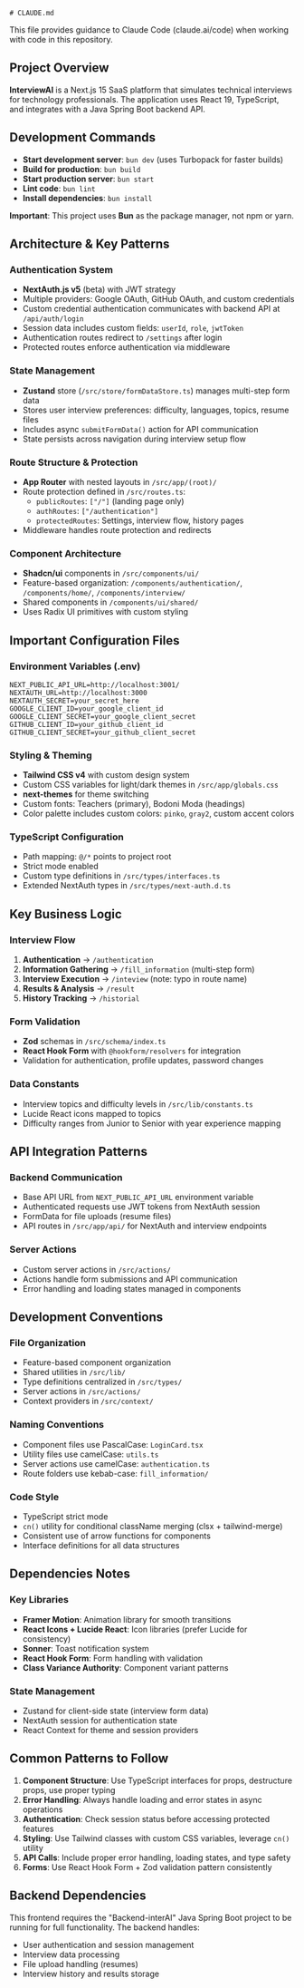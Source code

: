     # CLAUDE.md

This file provides guidance to Claude Code (claude.ai/code) when working with code in this repository.

## Project Overview

**InterviewAI** is a Next.js 15 SaaS platform that simulates technical interviews for technology professionals. The application uses React 19, TypeScript, and integrates with a Java Spring Boot backend API.

## Development Commands

- **Start development server**: `bun dev` (uses Turbopack for faster builds)
- **Build for production**: `bun build`  
- **Start production server**: `bun start`
- **Lint code**: `bun lint`
- **Install dependencies**: `bun install`

**Important**: This project uses **Bun** as the package manager, not npm or yarn.

## Architecture & Key Patterns

### Authentication System
- **NextAuth.js v5** (beta) with JWT strategy
- Multiple providers: Google OAuth, GitHub OAuth, and custom credentials
- Custom credential authentication communicates with backend API at `/api/auth/login`
- Session data includes custom fields: `userId`, `role`, `jwtToken`
- Authentication routes redirect to `/settings` after login
- Protected routes enforce authentication via middleware

### State Management
- **Zustand** store (`/src/store/formDataStore.ts`) manages multi-step form data
- Stores user interview preferences: difficulty, languages, topics, resume files
- Includes async `submitFormData()` action for API communication
- State persists across navigation during interview setup flow

### Route Structure & Protection
- **App Router** with nested layouts in `/src/app/(root)/`
- Route protection defined in `/src/routes.ts`:
  - `publicRoutes`: `["/"]` (landing page only)
  - `authRoutes`: `["/authentication"]`  
  - `protectedRoutes`: Settings, interview flow, history pages
- Middleware handles route protection and redirects

### Component Architecture
- **Shadcn/ui** components in `/src/components/ui/`
- Feature-based organization: `/components/authentication/`, `/components/home/`, `/components/interview/`
- Shared components in `/components/ui/shared/`
- Uses Radix UI primitives with custom styling

## Important Configuration Files

### Environment Variables (.env)
```
NEXT_PUBLIC_API_URL=http://localhost:3001/
NEXTAUTH_URL=http://localhost:3000
NEXTAUTH_SECRET=your_secret_here
GOOGLE_CLIENT_ID=your_google_client_id
GOOGLE_CLIENT_SECRET=your_google_client_secret
GITHUB_CLIENT_ID=your_github_client_id
GITHUB_CLIENT_SECRET=your_github_client_secret
```

### Styling & Theming
- **Tailwind CSS v4** with custom design system
- Custom CSS variables for light/dark themes in `/src/app/globals.css`
- **next-themes** for theme switching
- Custom fonts: Teachers (primary), Bodoni Moda (headings)
- Color palette includes custom colors: `pinko`, `gray2`, custom accent colors

### TypeScript Configuration
- Path mapping: `@/*` points to project root
- Strict mode enabled
- Custom type definitions in `/src/types/interfaces.ts`
- Extended NextAuth types in `/src/types/next-auth.d.ts`

## Key Business Logic

### Interview Flow
1. **Authentication** → `/authentication`
2. **Information Gathering** → `/fill_information` (multi-step form)
3. **Interview Execution** → `/inteview` (note: typo in route name)
4. **Results & Analysis** → `/result`
5. **History Tracking** → `/historial`

### Form Validation
- **Zod** schemas in `/src/schema/index.ts`
- **React Hook Form** with `@hookform/resolvers` for integration
- Validation for authentication, profile updates, password changes

### Data Constants
- Interview topics and difficulty levels in `/src/lib/constants.ts`
- Lucide React icons mapped to topics
- Difficulty ranges from Junior to Senior with year experience mapping

## API Integration Patterns

### Backend Communication
- Base API URL from `NEXT_PUBLIC_API_URL` environment variable
- Authenticated requests use JWT tokens from NextAuth session
- FormData for file uploads (resume files)
- API routes in `/src/app/api/` for NextAuth and interview endpoints

### Server Actions
- Custom server actions in `/src/actions/`
- Actions handle form submissions and API communication
- Error handling and loading states managed in components

## Development Conventions

### File Organization
- Feature-based component organization
- Shared utilities in `/src/lib/`
- Type definitions centralized in `/src/types/`
- Server actions in `/src/actions/`
- Context providers in `/src/context/`

### Naming Conventions
- Component files use PascalCase: `LoginCard.tsx`
- Utility files use camelCase: `utils.ts`
- Server actions use camelCase: `authentication.ts`
- Route folders use kebab-case: `fill_information/`

### Code Style
- TypeScript strict mode
- `cn()` utility for conditional className merging (clsx + tailwind-merge)
- Consistent use of arrow functions for components
- Interface definitions for all data structures

## Dependencies Notes

### Key Libraries
- **Framer Motion**: Animation library for smooth transitions
- **React Icons + Lucide React**: Icon libraries (prefer Lucide for consistency)
- **Sonner**: Toast notification system
- **React Hook Form**: Form handling with validation
- **Class Variance Authority**: Component variant patterns

### State Management
- Zustand for client-side state (interview form data)
- NextAuth session for authentication state
- React Context for theme and session providers

## Common Patterns to Follow

1. **Component Structure**: Use TypeScript interfaces for props, destructure props, use proper typing
2. **Error Handling**: Always handle loading and error states in async operations  
3. **Authentication**: Check session status before accessing protected features
4. **Styling**: Use Tailwind classes with custom CSS variables, leverage `cn()` utility
5. **API Calls**: Include proper error handling, loading states, and type safety
6. **Forms**: Use React Hook Form + Zod validation pattern consistently

## Backend Dependencies

This frontend requires the "Backend-interAI" Java Spring Boot project to be running for full functionality. The backend handles:
- User authentication and session management
- Interview data processing
- File upload handling (resumes)
- Interview history and results storage